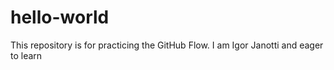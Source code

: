 # hello-world
This repository is for practicing the GitHub Flow.
I am Igor Janotti and  eager to learn 
